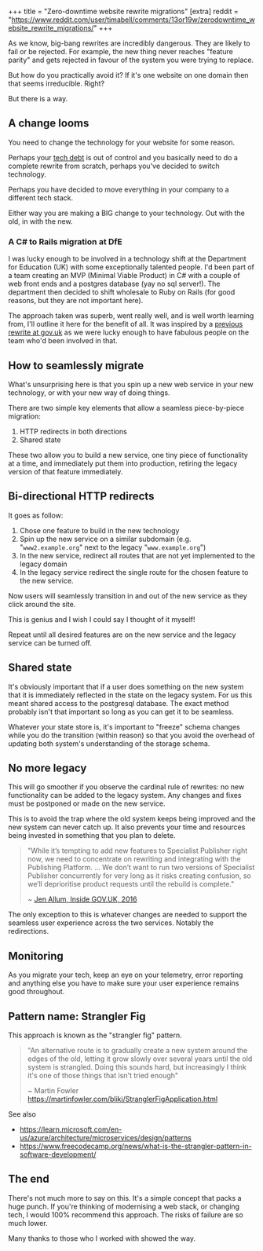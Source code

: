 +++
title = "Zero-downtime website rewrite migrations"
[extra]
reddit = "https://www.reddit.com/user/timabell/comments/13or19w/zerodowntime_website_rewrite_migrations/"
+++

As we know, big-bang rewrites are incredibly dangerous. They are likely to fail or be rejected. For example, the new thing never reaches "feature parity" and gets rejected in favour of the system you were trying to replace.

But how do you practically avoid it? If it's one website on one domain then that seems irreducible. Right?

But there is a way.

## A change looms

You need to change the technology for your website for some reason.

Perhaps your [tech debt](/2020/07/09/approaches-to-refactoring-and-technical-debt/) is out of control and you basically need to do a complete rewrite from scratch, perhaps you've decided to switch technology.

Perhaps you have decided to move everything in your company to a different tech stack.

Either way you are making a BIG change to your technology. Out with the old, in with the new.

### A C# to Rails migration at DfE

I was lucky enough to be involved in a technology shift at the Department for Education (UK) with some exceptionally talented people. I'd been part of a team creating an MVP (Minimal Viable Product) in C# with a couple of web front ends and a postgres database (yay no sql server!). The department then decided to shift wholesale to Ruby on Rails (for good reasons, but they are not important here).

The approach taken was superb, went really well, and is well worth learning from, I'll outline it here for the benefit of all. It was inspired by a [previous rewrite at gov.uk](https://insidegovuk.blog.gov.uk/2016/07/29/the-specialist-publisher-rebuild-behind-the-scenes/) as we were lucky enough to have fabulous people on the team who'd been involved in that.

## How to seamlessly migrate

What's unsurprising here is that you spin up a new web service in your new technology, or with your new way of doing things.

There are two simple key elements that allow a seamless piece-by-piece migration:

1. HTTP redirects in both directions
2. Shared state

These two allow you to build a new service, one tiny piece of functionality at a time, and immediately put them into production, retiring the legacy version of that feature immediately.

## Bi-directional HTTP redirects

It goes as follow:

1. Chose one feature to build in the new technology
2. Spin up the new service on a similar subdomain (e.g. "`www2.example.org`" next to the legacy "`www.example.org`")
3. In the new service, redirect all routes that are not yet implemented to the legacy domain
4. In the legacy service redirect the single route for the chosen feature to the new service.

Now users will seamlessly transition in and out of the new service as they click around the site.

This is genius and I wish I could say I thought of it myself!

Repeat until all desired features are on the new service and the legacy service can be turned off.

## Shared state

It's obviously important that if a user does something on the new system that it is immediately reflected in the state on the legacy system. For us this meant shared access to the postgresql database. The exact method probably isn't that important so long as you can get it to be seamless.

Whatever your state store is, it's important to "freeze" schema changes while you do the transition (within reason) so that you avoid the overhead of updating both system's understanding of the storage schema.

## No more legacy

This will go smoother if you observe the cardinal rule of rewrites: no new functionality can be added to the legacy system. Any changes and fixes must be postponed or made on the new service.

This is to avoid the trap where the old system keeps being improved and the new system can never catch up. It also prevents your time and resources being invested in something that you plan to delete.

> "While it’s tempting to add new features to Specialist Publisher right now, we need to concentrate on rewriting and integrating with the Publishing Platform. ... We don’t want to run two versions of Specialist Publisher concurrently for very long as it risks creating confusion, so we’ll deprioritise product requests until the rebuild is complete."  
>  
> ~ [Jen Allum, Inside GOV.UK, 2016](https://insidegovuk.blog.gov.uk/2016/07/29/the-specialist-publisher-rebuild-behind-the-scenes/#:~:text=while%20it%E2%80%99s%20tempting%20to%20add%20new%20features%20to%20specialist%20publisher%20right%20now%2C%20we%20need%20to%20concentrate%20on%20rewriting%20and%20integrating%20with%20the%20publishing%20platform.%20)

The only exception to this is whatever changes are needed to support the seamless user experience across the two services. Notably the redirections.

## Monitoring

As you migrate your tech, keep an eye on your telemetry, error reporting and anything else you have to make sure your user experience remains good throughout.

## Pattern name: Strangler Fig

This approach is known as the "strangler fig" pattern.

> "An alternative route is to gradually create a new system around the edges of the old, letting it grow slowly over several years until the old system is strangled. Doing this sounds hard, but increasingly I think it's one of those things that isn't tried enough"  
>
> ~ Martin Fowler  
> <https://martinfowler.com/bliki/StranglerFigApplication.html>

See also

- <https://learn.microsoft.com/en-us/azure/architecture/microservices/design/patterns>
- <https://www.freecodecamp.org/news/what-is-the-strangler-pattern-in-software-development/>

## The end

There's not much more to say on this. It's a simple concept that packs a huge punch. If you're thinking of modernising a web stack, or changing tech, I would 100% recommend this approach. The risks of failure are so much lower.

Many thanks to those who I worked with showed the way.
